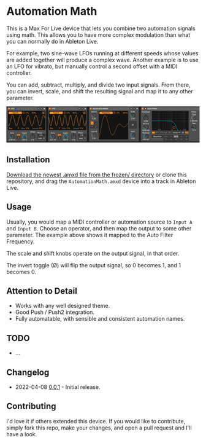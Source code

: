 # Automation Math

This is a Max For Live device that lets you combine two automation signals using math. This allows you to have more complex modulation than what you can normally do in Ableton Live.

For example, two sine-wave LFOs running at different speeds whose values are added together will produce a complex wave. Another example is to use an LFO for vibrato, but manually control a second offset with a MIDI controller.

You can add, subtract, multiply, and divide two input signals. From there, you can invert, scale, and shift the resulting signal and map it to any other parameter.

![How it Looks](images/device.png)

## Installation

[Download the newest .amxd file from the frozen/ directory](https://github.com/zsteinkamp/m4l-zs-AutomationMath/tree/main/frozen/) or clone this repository, and drag the `AutomationMath.amxd` device into a track in Ableton Live.

## Usage

Usually, you would map a MIDI controller or automation source to `Input A` and `Input B`. Choose an operator, and then map the output to some other parameter. The example above shows it mapped to the Auto Filter Frequency.

The scale and shift knobs operate on the output signal, in that order.

The invert toggle (Ø) will flip the output signal, so 0 becomes 1, and 1 becomes 0.

## Attention to Detail

* Works with any well designed theme.
* Good Push / Push2 integration.
* Fully automatable, with sensible and consistent automation names.

## TODO

* ...

## Changelog

* 2022-04-08 [0.0.1](https://github.com/zsteinkamp/m4l-zs-AutomationMath/raw/main/frozen/AutomationMath-0.0.1.amxd) - Initial release.

## Contributing

I'd love it if others extended this device. If you would like to contribute, simply fork this repo, make your changes, and open a pull request and I'll have a look.
